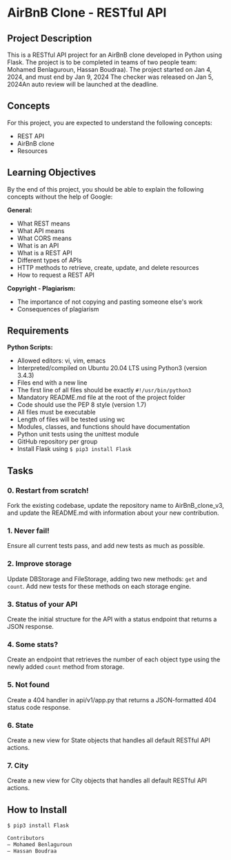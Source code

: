 # AirBnB Clone - RESTful API

## Project Description

This is a RESTful API project for an AirBnB clone developed in Python using Flask. The project is to be completed in teams of two people team: Mohamed Benlaguroun, Hassan Boudraa). The project started on Jan 4, 2024, and must end by Jan 9, 2024 The checker was released on Jan 5, 2024An auto review will be launched at the deadline.

## Concepts

For this project, you are expected to understand the following concepts:

- REST API
- AirBnB clone
- Resources

## Learning Objectives

By the end of this project, you should be able to explain the following concepts without the help of Google:

**General:**
- What REST means
- What API means
- What CORS means
- What is an API
- What is a REST API
- Different types of APIs
- HTTP methods to retrieve, create, update, and delete resources
- How to request a REST API

**Copyright - Plagiarism:**
- The importance of not copying and pasting someone else's work
- Consequences of plagiarism

## Requirements

**Python Scripts:**
- Allowed editors: vi, vim, emacs
- Interpreted/compiled on Ubuntu 20.04 LTS using Python3 (version 3.4.3)
- Files end with a new line
- The first line of all files should be exactly `#!/usr/bin/python3`
- Mandatory README.md file at the root of the project folder
- Code should use the PEP 8 style (version 1.7)
- All files must be executable
- Length of files will be tested using wc
- Modules, classes, and functions should have documentation
- Python unit tests using the unittest module
- GitHub repository per group
- Install Flask using `$ pip3 install Flask`


## Tasks

### 0. Restart from scratch!

Fork the existing codebase, update the repository name to AirBnB_clone_v3, and update the README.md with information about your new contribution.

### 1. Never fail!

Ensure all current tests pass, and add new tests as much as possible.

### 2. Improve storage

Update DBStorage and FileStorage, adding two new methods: `get` and `count`. Add new tests for these methods on each storage engine.

### 3. Status of your API

Create the initial structure for the API with a status endpoint that returns a JSON response.

### 4. Some stats?

Create an endpoint that retrieves the number of each object type using the newly added `count` method from storage.

### 5. Not found

Create a 404 handler in api/v1/app.py that returns a JSON-formatted 404 status code response.

### 6. State

Create a new view for State objects that handles all default RESTful API actions.

### 7. City

Create a new view for City objects that handles all default RESTful API actions.

## How to Install

```bash
$ pip3 install Flask

Contributors
– Mohamed Benlaguroun
– Hassan Boudraa

